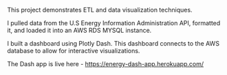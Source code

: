 This project demonstrates ETL and data visualization techniques. 

I pulled data from the U.S Energy Information Administration API, formatted it, and loaded it into an AWS RDS MYSQL instance. 

I built a dashboard using Plotly Dash. This dashboard connects to the AWS database to allow for interactive visualizations. 

The Dash app is live here - https://energy-dash-app.herokuapp.com/
